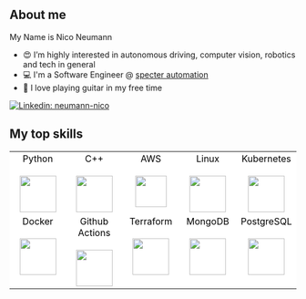 ## About me

My Name is Nico Neumann
- :heart_eyes: I’m highly interested in autonomous driving, computer vision, robotics and tech in general
- :computer: I'm a Software Engineer @ [specter automation](https://specter-automation.com/)
- 🎵 I love playing guitar in my free time

<!-- markdown-link-check-disable -->
[![Linkedin: neumann-nico](https://img.shields.io/badge/-Nico%20Neumann-blue?style=flat-square&logo=Linkedin&logoColor=white&link=https://www.linkedin.com/in/neumann-nico/)](https://www.linkedin.com/in/neumann-nico/)
<!-- markdown-link-check-enable -->


## My top skills
<table>
  <tbody>
    <!-- use white backgroud with black text !-->
    <tr valign="top" style="background-color: white; color: black;">
      <td width="20%" align="center">
        <span>Python</span><br><br>
        <img height="64px" src="https://upload.wikimedia.org/wikipedia/commons/c/c3/Python-logo-notext.svg">
      </td>
      <td width="20%" align="center">
        <span>C++</span><br><br>
        <img height="64px" src="https://upload.wikimedia.org/wikipedia/commons/1/18/ISO_C%2B%2B_Logo.svg">
      </td>
      <td width="20%" align="center">
        <span>AWS</span><br><br>
        <img height="55px" src="https://upload.wikimedia.org/wikipedia/commons/9/93/Amazon_Web_Services_Logo.svg">
      </td>
      <td width="20%" align="center">
        <span>Linux</span><br><br>
        <img height="64px" src="https://upload.wikimedia.org/wikipedia/commons/3/35/Tux.svg">
      </td>
      <td width="20%" align="center">
        <span>Kubernetes</span><br><br>
        <img height="64px" src="https://upload.wikimedia.org/wikipedia/commons/3/39/Kubernetes_logo_without_workmark.svg">
      </td>
    </tr>
    <tr valign="top" style="background-color: white; color: black;">
      <td width="20%" align="center">
        <span>Docker</span><br><br>
        <img height="64px" src="https://upload.wikimedia.org/wikipedia/en/f/f4/Docker_logo.svg">
      </td>
      <td width="20%" align="center">
        <span>Github Actions</span><br><br>
        <img height="64px" height="0%" src="https://upload.wikimedia.org/wikipedia/commons/c/c2/GitHub_Invertocat_Logo.svg">
      </td>
      <td width="20%" align="center">
        <span>Terraform</span><br><br>
        <img height="64px" src="https://upload.wikimedia.org/wikipedia/commons/0/04/Terraform_Logo.svg">
      </td>
      <td width="20%" align="center">
        <span>MongoDB</span><br><br>
        <img height="64px" src="https://upload.wikimedia.org/wikipedia/en/5/5a/MongoDB_Fores-Green.svg">
      </td>
      <td width="20%" align="center">
        <span>PostgreSQL</span><br><br>
        <img height="64px" src="https://upload.wikimedia.org/wikipedia/commons/2/29/Postgresql_elephant.svg">
      </td>
      </tr>
  </tbody>
</table>

<!--
### Stats
![github stats](https://github-readme-stats.vercel.app/api?username=neumann-nico&show_icons=true)
-->

<!--
**neumann-nico/neumann-nico** is a ✨ _special_ ✨ repository because its `README.md` (this file) appears on your GitHub profile.

Here are some ideas to get you started:

- 🔭 I’m currently working on ...
- 🌱 I’m currently learning ...
- 👯 I’m looking to collaborate on ...
- 🤔 I’m looking for help with ...
- 💬 Ask me about ...
- 📫 How to reach me: ...
- 😄 Pronouns: ...
- ⚡ Fun fact: ...
-->
